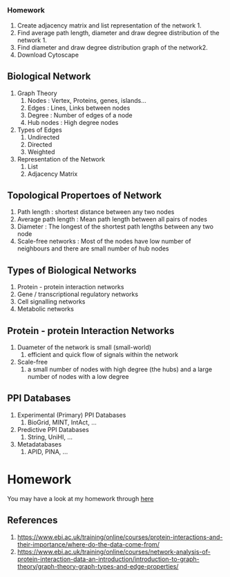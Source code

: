 ## 
### Homework
1. Create adjacency matrix and list representation of the network 1. 
1. Find average path length, diameter and draw degree distribution of the network 1. 
1. Find diameter and draw degree distribution graph of the network2. 
1. Download Cytoscape


## Biological Network
1. Graph Theory
    1. Nodes : Vertex, Proteins, genes, islands...
    1. Edges : Lines, Links between nodes
    1. Degree : Number of edges of a node
    1. Hub nodes : High degree nodes
1. Types of Edges  
    1. Undirected
    1. Directed
    1. Weighted
1. Representation of the Network
    1. List
    1. Adjacency Matrix 

## Topological Propertoes of Network
1. Path length : shortest distance between any two nodes
1. Average path length : Mean path length between all pairs of nodes
1. Diameter :  The longest of the shortest path lengths between any two node
1. Scale-free networks : Most of the nodes have low number of neighbours and there are small number of hub nodes

## Types of Biological Networks
1. Protein - protein interaction networks
1. Gene / transcriptional regulatory networks
1. Cell signalling networks
1. Metabolic networks

## Protein - protein Interaction Networks
1. Duameter of the network is small (small-world)
    1. efficient and quick flow of signals within the network
1. Scale-free
    1. a small number of nodes with high degree (the hubs) and a large number of nodes with a low degree

## PPI Databases
1. Experimental (Primary) PPI Databases
    1. BioGrid, MINT, IntAct, ...
1. Predictive PPI Databases
    1. String, UniHI, ...
1. Metadatabases
    1. APID, PINA, ...


# Homework
You may have a look at my homework through [here](homework.md)


## References
1. https://www.ebi.ac.uk/training/online/courses/protein-interactions-and-their-importance/where-do-the-data-come-from/
1. https://www.ebi.ac.uk/training/online/courses/network-analysis-of-protein-interaction-data-an-introduction/introduction-to-graph-theory/graph-theory-graph-types-and-edge-properties/

